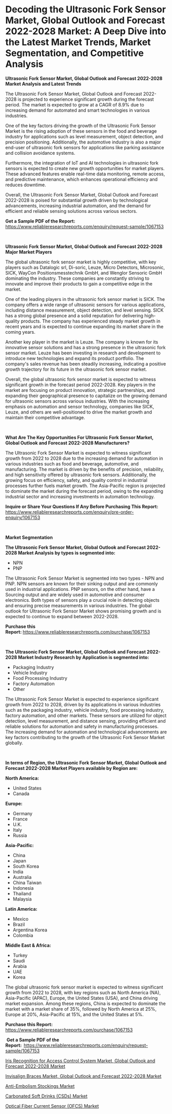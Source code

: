 <p><h1>Decoding the Ultrasonic Fork Sensor Market, Global Outlook and Forecast 2022-2028 Market: A Deep Dive into the Latest Market Trends, Market Segmentation, and Competitive Analysis</h1></p><p><strong>Ultrasonic Fork Sensor Market, Global Outlook and Forecast 2022-2028 Market Analysis and Latest Trends</strong></p>
<p><p>The Ultrasonic Fork Sensor Market, Global Outlook and Forecast 2022-2028 is projected to experience significant growth during the forecast period. The market is expected to grow at a CAGR of 8.9% due to increasing demand for automated and smart technologies in various industries. </p><p>One of the key factors driving the growth of the Ultrasonic Fork Sensor Market is the rising adoption of these sensors in the food and beverage industry for applications such as level measurement, object detection, and precision positioning. Additionally, the automotive industry is also a major end-user of ultrasonic fork sensors for applications like parking assistance and collision avoidance systems.</p><p>Furthermore, the integration of IoT and AI technologies in ultrasonic fork sensors is expected to create new growth opportunities for market players. These advanced features enable real-time data monitoring, remote access, and predictive maintenance, which enhances operational efficiency and reduces downtime.</p><p>Overall, the Ultrasonic Fork Sensor Market, Global Outlook and Forecast 2022-2028 is poised for substantial growth driven by technological advancements, increasing industrial automation, and the demand for efficient and reliable sensing solutions across various sectors.</p></p>
<p><strong>Get a Sample PDF of the Report:&nbsp;</strong> <a href="https://www.reliableresearchreports.com/enquiry/request-sample/1067153">https://www.reliableresearchreports.com/enquiry/request-sample/1067153</a></p>
<p>&nbsp;</p>
<p><strong>Ultrasonic Fork Sensor Market, Global Outlook and Forecast 2022-2028 Major Market Players</strong></p>
<p><p>The global ultrasonic fork sensor market is highly competitive, with key players such as Datalogic srl, Di-soric, Leuze, Micro Detectors, Microsonic, SICK, WayCon Positionsmesstechnik GmbH, and Wenglor Sensoric GmbH dominating the industry. These companies are constantly striving to innovate and improve their products to gain a competitive edge in the market.</p><p>One of the leading players in the ultrasonic fork sensor market is SICK. The company offers a wide range of ultrasonic sensors for various applications, including distance measurement, object detection, and level sensing. SICK has a strong global presence and a solid reputation for delivering high-quality products. The company has experienced steady market growth in recent years and is expected to continue expanding its market share in the coming years.</p><p>Another key player in the market is Leuze. The company is known for its innovative sensor solutions and has a strong presence in the ultrasonic fork sensor market. Leuze has been investing in research and development to introduce new technologies and expand its product portfolio. The company's sales revenue has been steadily increasing, indicating a positive growth trajectory for its future in the ultrasonic fork sensor market.</p><p>Overall, the global ultrasonic fork sensor market is expected to witness significant growth in the forecast period 2022-2028. Key players in the market are focusing on product innovation, strategic partnerships, and expanding their geographical presence to capitalize on the growing demand for ultrasonic sensors across various industries. With the increasing emphasis on automation and sensor technology, companies like SICK, Leuze, and others are well-positioned to drive the market growth and maintain their competitive advantage.</p></p>
<p>&nbsp;</p>
<p><strong>What Are The Key Opportunities For Ultrasonic Fork Sensor Market, Global Outlook and Forecast 2022-2028 Manufacturers?</strong></p>
<p><p>The Ultrasonic Fork Sensor Market is expected to witness significant growth from 2022 to 2028 due to the increasing demand for automation in various industries such as food and beverage, automotive, and manufacturing. The market is driven by the benefits of precision, reliability, and high sensitivity offered by ultrasonic fork sensors. Additionally, the growing focus on efficiency, safety, and quality control in industrial processes further fuels market growth. The Asia-Pacific region is projected to dominate the market during the forecast period, owing to the expanding industrial sector and increasing investments in automation technology.</p></p>
<p><strong>Inquire or Share Your Questions If Any Before Purchasing This Report:</strong> <a href="https://www.reliableresearchreports.com/enquiry/pre-order-enquiry/1067153">https://www.reliableresearchreports.com/enquiry/pre-order-enquiry/1067153</a></p>
<p>&nbsp;</p>
<p><strong>Market Segmentation</strong></p>
<p><strong>The Ultrasonic Fork Sensor Market, Global Outlook and Forecast 2022-2028 Market Analysis by types is segmented into:</strong></p>
<p><ul><li>NPN</li><li>PNP</li></ul></p>
<p><p>The Ultrasonic Fork Sensor Market is segmented into two types - NPN and PNP. NPN sensors are known for their sinking output and are commonly used in industrial applications. PNP sensors, on the other hand, have a Sourcing output and are widely used in automotive and consumer electronics. Both types of sensors play a crucial role in detecting objects and ensuring precise measurements in various industries. The global outlook for Ultrasonic Fork Sensor Market shows promising growth and is expected to continue to expand between 2022-2028.</p></p>
<p><strong>Purchase this Report:&nbsp;</strong><a href="https://www.reliableresearchreports.com/purchase/1067153">https://www.reliableresearchreports.com/purchase/1067153</a></p>
<p>&nbsp;</p>
<p><strong>The Ultrasonic Fork Sensor Market, Global Outlook and Forecast 2022-2028 Market Industry Research by Application is segmented into:</strong></p>
<p><ul><li>Packaging Industry</li><li>Vehicle Industry</li><li>Food Processing Industry</li><li>Factory Automation</li><li>Other</li></ul></p>
<p><p>The Ultrasonic Fork Sensor Market is expected to experience significant growth from 2022 to 2028, driven by its applications in various industries such as the packaging industry, vehicle industry, food processing industry, factory automation, and other markets. These sensors are utilized for object detection, level measurement, and distance sensing, providing efficient and reliable solutions for automation and safety in manufacturing processes. The increasing demand for automation and technological advancements are key factors contributing to the growth of the Ultrasonic Fork Sensor Market globally.</p></p>
<p>&nbsp;</p>
<p><strong>In terms of Region, the Ultrasonic Fork Sensor Market, Global Outlook and Forecast 2022-2028 Market Players available by Region are:</strong></p>
<p>
    <p> <strong> North America: </strong>
        <ul>
            <li>United States</li>
            <li>Canada</li>
        </ul>
        </p> 
    <p> <strong> Europe: </strong>
        <ul>
            <li>Germany</li>
            <li>France</li>
            <li>U.K.</li>
            <li>Italy</li>
            <li>Russia</li>
        </ul>
        </p> 
    <p> <strong> Asia-Pacific: </strong>
        <ul>
            <li>China</li>
            <li>Japan</li>
            <li>South Korea</li>
            <li>India</li>
            <li>Australia</li>
            <li>China Taiwan</li>
            <li>Indonesia</li>
            <li>Thailand</li>
            <li>Malaysia</li>
        </ul>
        </p> 
    <p> <strong> Latin America: </strong>
        <ul>
            <li>Mexico</li>
            <li>Brazil</li>
            <li>Argentina Korea</li>
            <li>Colombia</li>
        </ul>
        </p> 
    <p> <strong> Middle East & Africa: </strong>
        <ul>
            <li>Turkey</li>
            <li>Saudi</li>
            <li>Arabia</li>
            <li>UAE</li>
            <li>Korea</li>
        </ul>
    </p>
    </p>
<p><p>The global ultrasonic fork sensor market is expected to witness significant growth from 2022 to 2028, with key regions such as North America (NA), Asia-Pacific (APAC), Europe, the United States (USA), and China driving market expansion. Among these regions, China is expected to dominate the market with a market share of 35%, followed by North America at 25%, Europe at 20%, Asia-Pacific at 15%, and the United States at 5%.</p></p>
<p><strong>Purchase this Report: </strong><a href="https://www.reliableresearchreports.com/purchase/1067153">https://www.reliableresearchreports.com/purchase/1067153</a></p>
<p>&nbsp;<strong>Get a Sample PDF of the Report:&nbsp;&nbsp;</strong><a href="https://www.reliableresearchreports.com/enquiry/request-sample/1067153">https://www.reliableresearchreports.com/enquiry/request-sample/1067153</a></p>
<p><strong></strong></p>
<p><p><a href="https://github.com/changoleonlaverguenzanoexiste/Market-Research-Report-List-1/blob/main/iris-recognition-for-access-control-system-market-global-outlook-and-forecast-2022-2028-market.md">Iris Recognition for Access Control System Market, Global Outlook and Forecast 2022-2028 Market</a></p><p><a href="https://github.com/wwwkeltoum/Market-Research-Report-List-1/blob/main/invisalign-braces-market-global-outlook-and-forecast-2022-2028-market.md">Invisalign Braces Market, Global Outlook and Forecast 2022-2028 Market</a></p><p><a href="https://medium.com/@markkautzer09/analyzing-anti-embolism-stockings-market-global-industry-perspective-and-forecast-2024-to-2031-3c0a06695428">Anti-Embolism Stockings Market</a></p><p><a href="https://medium.com/@markkautzer09/decoding-carbonated-soft-drinks-csds-market-metrics-market-share-trends-and-growth-patterns-35e194270873">Carbonated Soft Drinks (CSDs) Market</a></p><p><a href="https://medium.com/@smriti.reportprime/optical-fiber-current-sensor-ofcs-market-size-cagr-trends-2024-2030-8d720c86e2fd">Optical Fiber Current Sensor (OFCS) Market</a></p></p>